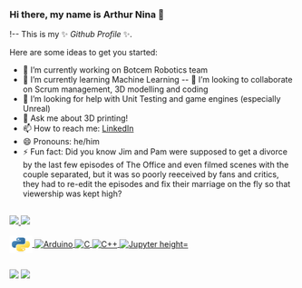 ### Hi there, my name is Arthur Nina 👋

!--
This  is my ✨ _Github Profile_ ✨.

Here are some ideas to get you started:

- 🔭 I’m currently working on Botcem Robotics team
- 🌱 I’m currently learning Machine Learning
-- 👯 I’m looking to collaborate on Scrum management, 3D modelling and coding
- 🤔 I’m looking for help with Unit Testing and game engines (especially Unreal)
- 💬 Ask me about 3D printing!
- 📫 How to reach me: [LinkedIn](https://www.linkedin.com/in/arthur-haickel-875242197/)
- 😄 Pronouns: he/him
- ⚡ Fun fact: Did you know Jim and Pam were supposed to get a divorce by the last few episodes of The Office and even filmed scenes with the couple separated, but it was so poorly reeceived by fans and critics, they had to re-edit the episodes and fix their marriage on the fly so that viewership was kept high?


##
<div>
  <a href="https://github.com/arthurhn">
  <img height="180em" src="https://github-readme-stats.vercel.app/api?username=arthurhn&show_icons=true&theme=dark&include_all_commits=true&count_private=true"/>
  <img height="180em" src="https://github-readme-stats.vercel.app/api/top-langs/?username=arthurhn&layout=compact&langs_count=16&theme=dark"/>
 </div>

<div style="display: inline_block"><br>
  <img align="center" alt="Python" height="30" width="40" src="https://raw.githubusercontent.com/devicons/devicon/master/icons/python/python-original.svg">
  <img align="center" alt="Arduino" height="30" width="40" src="https://cdn.jsdelivr.net/gh/devicons/devicon/icons/arduino/arduino-original-wordmark.svg">
  <img align="center" alt="C" height="30" width="40" src="https://cdn.jsdelivr.net/gh/devicons/devicon/icons/c/c-original.svg">
  <img align="center" alt="C++" height="30" width="40" src="https://cdn.jsdelivr.net/gh/devicons/devicon/icons/cplusplus/cplusplus-original.svg">
  <img align="center" alt="Jupyter height="30" width="40" src="https://cdn.jsdelivr.net/gh/devicons/devicon/icons/jupyter/jupyter-original-wordmark.svg"">

##
<div>  
  <a href = "mailto:arthurhaickel@gmail.com"><img src="https://img.shields.io/badge/Gmail-D14836?style=for-the-badge&logo=gmail&logoColor=white" target="_blank"></a>
  <a href="https:https://www.linkedin.com/in/arthur-haickel-875242197/" target="_blank"><img src="https://img.shields.io/badge/-LinkedIn-%230077B5?style=for-the-badge&logo=linkedin&logoColor=white" target="_blank"></a> 
  
</div>
